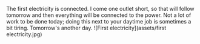 The first electricity is connected. I come one outlet short, so that will follow tomorrow and then everything will be connected to the power. Not a lot of work to be done today; doing this next to your daytime job is sometimes a bit tiring. Tomorrow's another day.
![First electricity](assets/first electricity.jpg)